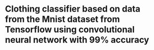 # Clothing classifier based on data from the Mnist dataset from Tensorflow using convolutional neural network with 99% accuracy
